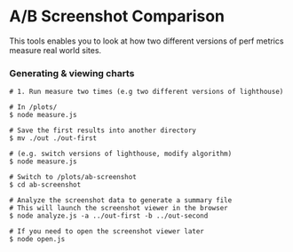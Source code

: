 # A/B Screenshot Comparison

This tools enables you to look at how two different versions of perf metrics measure real world sites.

### Generating & viewing charts

```
# 1. Run measure two times (e.g two different versions of lighthouse)

# In /plots/
$ node measure.js

# Save the first results into another directory
$ mv ./out ./out-first

# (e.g. switch versions of lighthouse, modify algorithm)
$ node measure.js

# Switch to /plots/ab-screenshot
$ cd ab-screenshot

# Analyze the screenshot data to generate a summary file
# This will launch the screenshot viewer in the browser
$ node analyze.js -a ../out-first -b ../out-second

# If you need to open the screenshot viewer later
$ node open.js
```
